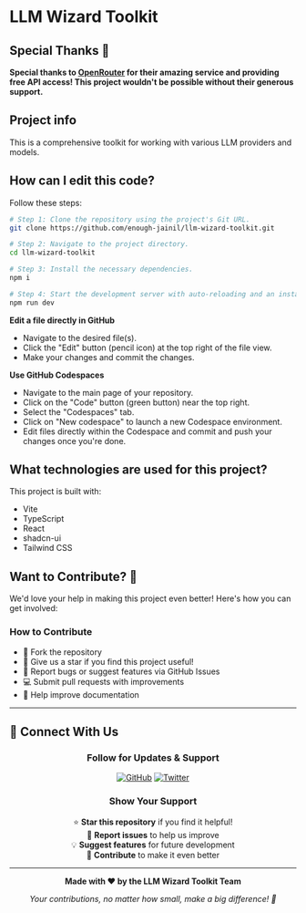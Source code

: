 # LLM Wizard Toolkit

## Special Thanks 💖

**Special thanks to [OpenRouter](https://openrouter.ai/) for their amazing service and providing free API access! This project wouldn't be possible without their generous support.**

## Project info

This is a comprehensive toolkit for working with various LLM providers and models.

## How can I edit this code?

Follow these steps:

```sh
# Step 1: Clone the repository using the project's Git URL.
git clone https://github.com/enough-jainil/llm-wizard-toolkit.git

# Step 2: Navigate to the project directory.
cd llm-wizard-toolkit

# Step 3: Install the necessary dependencies.
npm i

# Step 4: Start the development server with auto-reloading and an instant preview.
npm run dev
```

**Edit a file directly in GitHub**

- Navigate to the desired file(s).
- Click the "Edit" button (pencil icon) at the top right of the file view.
- Make your changes and commit the changes.

**Use GitHub Codespaces**

- Navigate to the main page of your repository.
- Click on the "Code" button (green button) near the top right.
- Select the "Codespaces" tab.
- Click on "New codespace" to launch a new Codespace environment.
- Edit files directly within the Codespace and commit and push your changes once you're done.

## What technologies are used for this project?

This project is built with:

- Vite
- TypeScript
- React
- shadcn-ui
- Tailwind CSS

## Want to Contribute? 🤝

We'd love your help in making this project even better! Here's how you can get involved:

### How to Contribute

- 🍴 Fork the repository
- 🌟 Give us a star if you find this project useful!
- 🐛 Report bugs or suggest features via GitHub Issues
- 💻 Submit pull requests with improvements
- 📖 Help improve documentation

---

## 🔗 Connect With Us

<div align="center">

### Follow for Updates & Support

[![GitHub](https://img.shields.io/badge/GitHub-100000?style=for-the-badge&logo=github&logoColor=white)](https://github.com/enough-jainil/llm-wizard-toolkit)
[![Twitter](https://img.shields.io/badge/X-000000?style=for-the-badge&logo=x&logoColor=white)](https://x.com/algogist)

### Show Your Support

⭐ **Star this repository** if you find it helpful!  
🐛 **Report issues** to help us improve  
💡 **Suggest features** for future development  
🤝 **Contribute** to make it even better

---

**Made with ❤️ by the LLM Wizard Toolkit Team**

_Your contributions, no matter how small, make a big difference! 💖_

</div>
